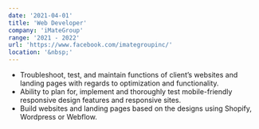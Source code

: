 ```yaml
---
date: '2021-04-01'
title: 'Web Developer'
company: 'iMateGroup'
range: '2021 - 2022'
url: 'https://www.facebook.com/imategroupinc/'
location: '&nbsp;'
---
```


- Troubleshoot, test, and maintain functions of client’s websites and landing pages with regards to optimization and functionality.
- Ability to plan for, implement and thoroughly test mobile-friendly responsive design features and responsive sites.
- Build websites and landing pages based on the designs using Shopify, Wordpress or Webflow.
